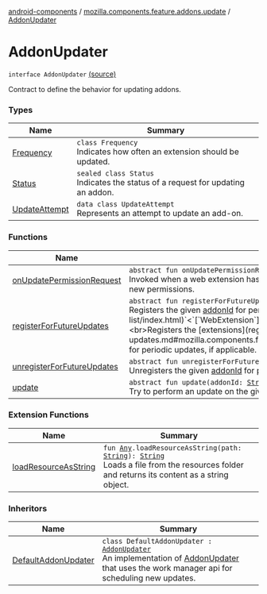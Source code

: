 [android-components](../../index.md) / [mozilla.components.feature.addons.update](../index.md) / [AddonUpdater](./index.md)

# AddonUpdater

`interface AddonUpdater` [(source)](https://github.com/mozilla-mobile/android-components/blob/master/components/feature/addons/src/main/java/mozilla/components/feature/addons/update/AddonUpdater.kt#L53)

Contract to define the behavior for updating addons.

### Types

| Name | Summary |
|---|---|
| [Frequency](-frequency/index.md) | `class Frequency`<br>Indicates how often an extension should be updated. |
| [Status](-status/index.md) | `sealed class Status`<br>Indicates the status of a request for updating an addon. |
| [UpdateAttempt](-update-attempt/index.md) | `data class UpdateAttempt`<br>Represents an attempt to update an add-on. |

### Functions

| Name | Summary |
|---|---|
| [onUpdatePermissionRequest](on-update-permission-request.md) | `abstract fun onUpdatePermissionRequest(current: `[`WebExtension`](../../mozilla.components.concept.engine.webextension/-web-extension/index.md)`, updated: `[`WebExtension`](../../mozilla.components.concept.engine.webextension/-web-extension/index.md)`, newPermissions: `[`List`](https://kotlinlang.org/api/latest/jvm/stdlib/kotlin.collections/-list/index.html)`<`[`String`](https://kotlinlang.org/api/latest/jvm/stdlib/kotlin/-string/index.html)`>, onPermissionsGranted: (`[`Boolean`](https://kotlinlang.org/api/latest/jvm/stdlib/kotlin/-boolean/index.html)`) -> `[`Unit`](https://kotlinlang.org/api/latest/jvm/stdlib/kotlin/-unit/index.html)`): `[`Unit`](https://kotlinlang.org/api/latest/jvm/stdlib/kotlin/-unit/index.html)<br>Invoked when a web extension has changed its permissions while trying to update to a new version. This requires user interaction as the updated extension will not be installed, until the user grants the new permissions. |
| [registerForFutureUpdates](register-for-future-updates.md) | `abstract fun registerForFutureUpdates(addonId: `[`String`](https://kotlinlang.org/api/latest/jvm/stdlib/kotlin/-string/index.html)`): `[`Unit`](https://kotlinlang.org/api/latest/jvm/stdlib/kotlin/-unit/index.html)<br>Registers the given [addonId](register-for-future-updates.md#mozilla.components.feature.addons.update.AddonUpdater$registerForFutureUpdates(kotlin.String)/addonId) for periodically check for new updates.`open fun registerForFutureUpdates(extensions: `[`List`](https://kotlinlang.org/api/latest/jvm/stdlib/kotlin.collections/-list/index.html)`<`[`WebExtension`](../../mozilla.components.concept.engine.webextension/-web-extension/index.md)`>): `[`Unit`](https://kotlinlang.org/api/latest/jvm/stdlib/kotlin/-unit/index.html)<br>Registers the [extensions](register-for-future-updates.md#mozilla.components.feature.addons.update.AddonUpdater$registerForFutureUpdates(kotlin.collections.List((mozilla.components.concept.engine.webextension.WebExtension)))/extensions) for periodic updates, if applicable. Built-in and unsupported extensions will not update automatically. |
| [unregisterForFutureUpdates](unregister-for-future-updates.md) | `abstract fun unregisterForFutureUpdates(addonId: `[`String`](https://kotlinlang.org/api/latest/jvm/stdlib/kotlin/-string/index.html)`): `[`Unit`](https://kotlinlang.org/api/latest/jvm/stdlib/kotlin/-unit/index.html)<br>Unregisters the given [addonId](unregister-for-future-updates.md#mozilla.components.feature.addons.update.AddonUpdater$unregisterForFutureUpdates(kotlin.String)/addonId) for periodically checking for new updates. |
| [update](update.md) | `abstract fun update(addonId: `[`String`](https://kotlinlang.org/api/latest/jvm/stdlib/kotlin/-string/index.html)`): `[`Unit`](https://kotlinlang.org/api/latest/jvm/stdlib/kotlin/-unit/index.html)<br>Try to perform an update on the given [addonId](update.md#mozilla.components.feature.addons.update.AddonUpdater$update(kotlin.String)/addonId). |

### Extension Functions

| Name | Summary |
|---|---|
| [loadResourceAsString](../../mozilla.components.support.test.file/kotlin.-any/load-resource-as-string.md) | `fun `[`Any`](https://kotlinlang.org/api/latest/jvm/stdlib/kotlin/-any/index.html)`.loadResourceAsString(path: `[`String`](https://kotlinlang.org/api/latest/jvm/stdlib/kotlin/-string/index.html)`): `[`String`](https://kotlinlang.org/api/latest/jvm/stdlib/kotlin/-string/index.html)<br>Loads a file from the resources folder and returns its content as a string object. |

### Inheritors

| Name | Summary |
|---|---|
| [DefaultAddonUpdater](../-default-addon-updater/index.md) | `class DefaultAddonUpdater : `[`AddonUpdater`](./index.md)<br>An implementation of [AddonUpdater](./index.md) that uses the work manager api for scheduling new updates. |
